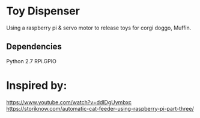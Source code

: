 # Toy Dispenser
Using a raspberry pi &amp; servo motor to release toys for corgi doggo, Muffin.

## Dependencies
Python 2.7
RPi.GPIO

# Inspired by:
https://www.youtube.com/watch?v=ddlDgUymbxc
https://storiknow.com/automatic-cat-feeder-using-raspberry-pi-part-three/
